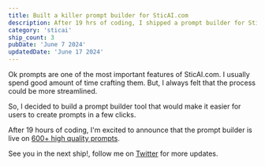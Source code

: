 ```yaml
---
title: Built a killer prompt builder for SticAI.com
description: After 19 hrs of coding, I shipped a prompt builder for SticAI.com. It's a tool that helps users create prompts in a few clicks.
category: 'sticai'
ship_count: 3
pubDate: 'June 7 2024'
updatedDate: 'June 17 2024'
---
```


Ok prompts are one of the most important features of SticAI.com. I usually spend good amount of time crafting them. But, I always felt that the process could be more streamlined. 

So, I decided to build a prompt builder tool that would make it easier for users to create prompts in a few clicks.

After 19 hours of coding, I'm excited to announce that the prompt builder is live on [600+ high quality prompts](https://sticai.com/prompts).

See you in the next ship!, follow me on [Twitter](https://x.com/spikeysanju) for more updates.



